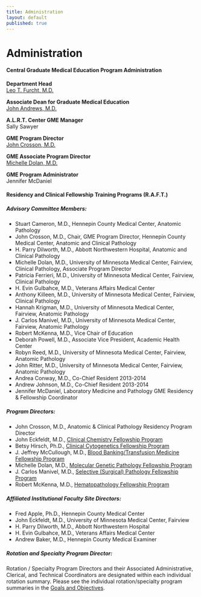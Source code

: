 ```yaml
---
title: Administration
layout: default
published: true
---
```


#  Administration

#### Central Graduate Medical Education Program Administration

**Department Head**  
[Leo T. Furcht, M.D.](http://pathology.umn.edu/about/chair/)

**Associate Dean for Graduate Medical Education**  
[John Andrews, M.D.](http://www.peds.umn.edu/general-pediatrics/faculty/john-andrews/index.htm)

**A.L.R.T. Center GME Manager**  
Sally Sawyer

**GME Program Director**  
[John Crosson, M.D.](../user/35)

**GME Associate Program Director**  
[Michelle Dolan, M.D.](../user/34)

**GME Program Administrator**  
Jennifer McDaniel

#### Residency and Clinical Fellowship Training Programs (R.A.F.T.)

##### Advisory Committee Members:

* Stuart Cameron, M.D., Hennepin County Medical Center, Anatomic Pathology
* John Crosson, M.D., Chair, GME Program Director, Hennepin County Medical Center, Anatomic and Clinical Pathology
* H. Parry Dilworth, M.D., Abbott Northwestern Hospital, Anatomic and Clinical Pathology
* Michelle Dolan, M.D., University of Minnesota Medical Center, Fairview, Clinical Pathology, Associate Program Director
* Patricia Ferrieri, M.D., University of Minnesota Medical Center, Fairview, Clinical Pathology
* H. Evin Gulbahce, M.D., Veterans Affairs Medical Center
* Anthony Killeen, M.D., University of Minnesota Medical Center, Fairview, Clinical Pathology
* Hannah Krigman, M.D., University of Minnesota Medical Center, Fairview, Anatomic Pathology
* J. Carlos Manivel, M.D., University of Minnesota Medical Center, Fairview, Anatomic Pathology
* Robert McKenna, M.D., Vice Chair of Education
* Deborah Powell, M.D., Associate Vice President, Academic Health Center
* Robyn Reed, M.D., University of Minnesota Medical Center, Fairview, Anatomic Pathology
* John Ritter, M.D., University of Minnesota Medical Center, Fairview, Anatomic Pathology
* Andrea Conway, M.D., Co-Chief Resident 2013-2014
* Andrew Johnson, M.D., Co-Chief Resident 2013-2014
* Jennifer McDaniel, Laboratory Medicine and Pathology GME Residency & Fellowship Coordinator

##### Program Directors:

* John Crosson, M.D., Anatomic & Clinical Pathology Residency Program Director
* John Eckfeldt, M.D., [Clinical Chemistry Fellowship Program]({{site.baseurl}}/prospective_fellows/clinical_chemistry)
* Betsy Hirsch, Ph.D., [Clinical Cytogenetics Fellowship Program]({{site.baseurl}}/prospective_fellows/cytogenetics)
* J. Jeffrey McCullough, M.D., [Blood Banking/Transfusion Medicine Fellowship Program]({{site.baseurl}}/prospective_fellows/transfusion_medicine)
* Michelle Dolan, M.D., [Molecular Genetic Pathology Fellowship Program]({{site.baseurl}}prospective_fellows/molecular_genetic_pathology/)
* J. Carlos Manivel, M.D., [Selective (Surgical) Pathology Fellowship Program]({{site.baseurl}}prospective_fellows/surgical_pathology)
* Robert McKenna, M.D., [Hematopathology Fellowship Program]({{site.baseurl}}prospective_fellows/hematopathology)

##### Affiliated Institutional Faculty Site Directors:

* Fred Apple, Ph.D., Hennepin County Medical Center
* John Eckfeldt, M.D., University of Minnesota Medical Center, Fairview
* H. Parry Dilworth, M.D., Abbott Northwestern Hospital
* H. Evin Gulbahce, M.D., Veterans Affairs Medical Center
* Andrew Baker, M.D., Hennepin County Medical Examiner

##### Rotation and Specialty Program Director:

Rotation / Specialty Program Directors and their Associated Administrative,
Clerical, and Technical Coordinators are designated within each individual
rotation summary. Please see the individual rotation/specialty program
summaries in the [Goals and Objectives]({{site.baseurl}}/prospective_residents/rotations/).